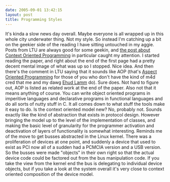```yaml
---
date: 2005-09-01 13:42:15
layout: post
title: Programming Styles
---
```


It's kinda a slow news day overall. Maybe everyone is all wrapped up in this whole city underwater thing. Not my style. So instead I'm catching up a bit on the geekier side of the reading I have sitting untouched in my aggie. Posts from LTU are always good for some geekin, and [the post about Context Oriented Programming](http://lambda-the-ultimate.org/node/view/941) in particular caught my attention. I started reading the paper, and right about the end of the first page had a pretty decent mental image of what was up so I stopped. Nice idea. And then there's the comment in LTU saying that it sounds like AOP (that's [Aspect Oriented Programming](http://www.onjava.com/pub/a/onjava/2004/01/14/aop.html) for those of you who don't have the kind of m4d cred that me and my dawg [Ehud Lamm](http://lambda-the-ultimate.org/user/view/1) do). Sure does. Not hard to figure out, AOP is listed as related work at the end of the paper. Also not that it means anything of course. You can write object oriented programs in imperitive languages and declarative programs in functional languages and do all sorts of nutty stuff in C. It all comes down to what stuff the tools make it easy to do. Is the context oriented model new? No, probably not. Sounds exactly like the kind of abstraction that exists in protocol design. However bringing the model up to the level of the implementation of classes, and making the basic level of granularity for the programmer activation and deactivation of layers of functionality is somewhat interesting. Reminds me of the move to get busses abstracted in the Linux kernel. There was a proliferation of devices at one point, and suddenly a device that used to exist as PCI now all of a sudden had a PCMCIA version and a USB version. So the busses were made "objects" in their own right so that the actual device code could be factored out from the bus manipulation code. If you take the view from the kernel end the bus is delegating to individual device objects, but if you take a look at the system overall it's very close to context oriented composition of the device model.

